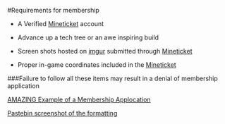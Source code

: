 #Requirements for membership

* A Verified [Mineticket](http://mineticket.io/) account

* Advance up a tech tree or an awe inspiring build

* Screen shots hosted on [imgur](http://imgur.com/) submitted through [Mineticket](http://mineticket.io/)

* Proper in-game coordinates included in the [Mineticket](http://mineticket.io/) 


###Failure to follow all these items may result in a denial of membership application

[AMAZING Example of a Membership Applocation](http://imgur.com/koDZfFv)

[Pastebin screenshot of the formatting](http://i.imgur.com/QvOigNE.png)
